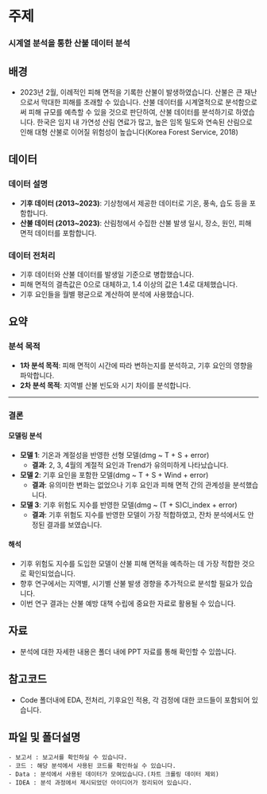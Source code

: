 # 주제

### **시계열 분석을 통한 산불 데이터 분석**

## 배경

- 2023년 2월, 이례적인 피해 면적을 기록한 산불이 발생하였습니다. 산불은 큰 재난으로서 막대한 피해를 초래할 수 있습니다. 산불 데이터를 시계열적으로 분석함으로써 피해 규모를 예측할 수 있을 것으로 판단하여, 산불 데이터를 분석하기로 하였습니다. 한국은 임지 내 가연성 산림 연료가 많고, 높은 임목 밀도와 연속된 산림으로 인해 대형 산불로 이어질 위험성이 높습니다(Korea Forest Service, 2018)

## 데이터

### 데이터 설명

- **기후 데이터 (2013~2023)**: 기상청에서 제공한 데이터로 기온, 풍속, 습도 등을 포함합니다.
- **산불 데이터 (2013~2023)**: 산림청에서 수집한 산불 발생 일시, 장소, 원인, 피해 면적 데이터를 포함합니다.

### 데이터 전처리

- 기후 데이터와 산불 데이터를 발생일 기준으로 병합했습니다.
- 피해 면적의 결측값은 0으로 대체하고, 1.4 이상의 값은 1.4로 대체했습니다.
- 기후 요인들을 월별 평균으로 계산하여 분석에 사용했습니다.

## 요약

### 분석 목적

- **1차 분석 목적**: 피해 면적이 시간에 따라 변하는지를 분석하고, 기후 요인의 영향을 파악합니다.
- **2차 분석 목적**: 지역별 산불 빈도와 시기 차이를 분석합니다.

---

### 결론

#### 모델링 분석

- **모델 1**: 기온과 계절성을 반영한 선형 모델(dmg ~ T + S + error)
  - **결과**: 2, 3, 4월의 계절적 요인과 Trend가 유의미하게 나타났습니다.
- **모델 2**: 기후 요인을 포함한 모델(dmg ~ T + S + Wind + error)
  - **결과**: 유의미한 변화는 없었으나 기후 요인과 피해 면적 간의 관계성을 분석했습니다.
- **모델 3**: 기후 위험도 지수를 반영한 모델(dmg ~ (T + S)Cl_index + error)
  - **결과**: 기후 위험도 지수를 반영한 모델이 가장 적합하였고, 잔차 분석에서도 안정된 결과를 보였습니다.

#### 해석

- 기후 위험도 지수를 도입한 모델이 산불 피해 면적을 예측하는 데 가장 적합한 것으로 확인되었습니다.
- 향후 연구에서는 지역별, 시기별 산불 발생 경향을 추가적으로 분석할 필요가 있습니다.
- 이번 연구 결과는 산불 예방 대책 수립에 중요한 자료로 활용될 수 있습니다.

## 자료

- 분석에 대한 자세한 내용은 폴더 내에 PPT 자료를 통해 확인할 수 있씁니다.

## 참고코드

- Code 폴더내에 EDA, 전처리, 기후요인 적용, 각 검정에 대한 코드들이 포함되어 있습니다.

## 파일 및 폴더설명

    - 보고서 : 보고서를 확인하실 수 있습니다.
    - 코드 : 해당 분석에서 사용된 코드를 확인하실 수 있습니다.
    - Data : 분석에서 사용된 데이터가 모여있습니다.(차트 크롤링 데이터 제외)
    - IDEA : 분석 과정에서 제시되었던 아이디어가 정리되어 있습니다.
